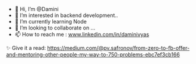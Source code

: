 - 👋 Hi, I’m @Damini
- 👀 I’m interested in backend development..
- 🌱 I’m currently learning Node
- 💞️ I’m looking to collaborate on ...
- 📫 How to reach me : www.linkedin.com/in/daminivyas

✨ Give it a read: https://medium.com/@pv.safronov/from-zero-to-fb-offer-and-mentoring-other-people-my-way-to-750-problems-ebc7ef3cb166

<!---
Damini17/Damini17 is a ✨ special ✨ repository because its `README.md` (this file) appears on your GitHub profile.
You can click the Preview link to take a look at your changes.
--->
